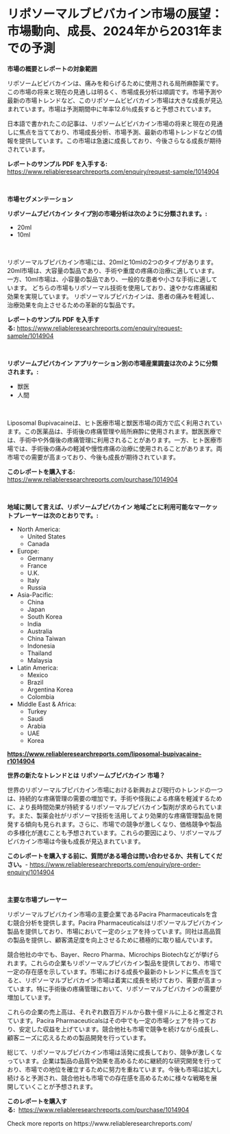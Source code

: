 <p><h1>リポソーマルブピバカイン市場の展望：市場動向、成長、2024年から2031年までの予測</h1></p><p><strong>市場の概要とレポートの対象範囲</strong></p>
<p><p>リポソームビピバカインは、痛みを和らげるために使用される局所麻酔薬です。この市場の将来と現在の見通しは明るく、市場成長分析は順調です。市場予測や最新の市場トレンドなど、このリポソームビピバカイン市場は大きな成長が見込まれています。市場は予測期間中に年率12.6％成長すると予想されています。</p><p>日本語で書かれたこの記事は、リポソームビピバカイン市場の将来と現在の見通しに焦点を当てており、市場成長分析、市場予測、最新の市場トレンドなどの情報を提供しています。この市場は急速に成長しており、今後さらなる成長が期待されています。</p></p>
<p><strong>レポートのサンプル PDF を入手する:</strong> <a href="https://www.reliableresearchreports.com/enquiry/request-sample/1014904">https://www.reliableresearchreports.com/enquiry/request-sample/1014904</a></p>
<p>&nbsp;</p>
<p><strong>市場セグメンテーション</strong></p>
<p><strong>リポソームブピバカイン タイプ別の市場分析は次のように分類されます。:</strong></p>
<p><ul><li>20ml</li><li>10ml</li></ul></p>
<p>&nbsp;</p>
<p><p>リポソーマルブピバカイン市場には、20mlと10mlの2つのタイプがあります。 20ml市場は、大容量の製品であり、手術や重度の疼痛の治療に適しています。 一方、10ml市場は、小容量の製品であり、一般的な患者や小さな手術に適しています。 どちらの市場もリポソーマル技術を使用しており、速やかな疼痛緩和効果を実現しています。 リポソーマルブピバカインは、患者の痛みを軽減し、治療効果を向上させるための革新的な製品です。</p></p>
<p><strong>レポートのサンプル PDF を入手する:</strong>&nbsp;<a href="https://www.reliableresearchreports.com/enquiry/request-sample/1014904">https://www.reliableresearchreports.com/enquiry/request-sample/1014904</a></p>
<p>&nbsp;</p>
<p><strong> リポソームブピバカイン アプリケーション別の市場産業調査は次のように分類されます。:</strong></p>
<p><ul><li>獣医</li><li>人間</li></ul></p>
<p>&nbsp;</p>
<p><p>Liposomal Bupivacaineは、ヒト医療市場と獣医市場の両方で広く利用されています。この医薬品は、手術後の疼痛管理や局所麻酔に使用されます。獣医医療では、手術中や外傷後の疼痛管理に利用されることがあります。一方、ヒト医療市場では、手術後の痛みの軽減や慢性疼痛の治療に使用されることがあります。両市場での需要が高まっており、今後も成長が期待されています。</p></p>
<p><strong>このレポートを購入する:</strong>&nbsp; <a href="https://www.reliableresearchreports.com/purchase/1014904">https://www.reliableresearchreports.com/purchase/1014904</a></p>
<p>&nbsp;</p>
<p><strong>地域に関して言えば、リポソームブピバカイン 地域ごとに利用可能なマーケットプレーヤーは次のとおりです。:</strong></p>
<p><ul>
    <li>
        North America:
        <ul>
            <li>United States</li>
            <li>Canada</li>
        </ul>
    </li>
    <li>
        Europe:
        <ul>
            <li>Germany</li>
            <li>France</li>
            <li>U.K.</li>
            <li>Italy</li>
            <li>Russia</li>
        </ul>
    </li>
    <li>
        Asia-Pacific:
        <ul>
            <li>China</li>
            <li>Japan</li>
            <li>South Korea</li>
            <li>India</li>
            <li>Australia</li>
            <li>China Taiwan</li>
            <li>Indonesia</li>
            <li>Thailand</li>
            <li>Malaysia</li>
        </ul>
    </li>
    <li>
        Latin America:
        <ul>
            <li>Mexico</li>
            <li>Brazil</li>
            <li>Argentina Korea</li>
            <li>Colombia</li>
        </ul>
    </li>
    <li>
        Middle East & Africa:
        <ul>
            <li>Turkey</li>
            <li>Saudi</li>
            <li>Arabia</li>
            <li>UAE</li>
            <li>Korea</li>
        </ul>
    </li>
    </ul></p>
<p><strong><a href="https://www.reliableresearchreports.com/liposomal-bupivacaine-r1014904">https://www.reliableresearchreports.com/liposomal-bupivacaine-r1014904</a></strong>&nbsp;</p>
<p><strong>世界の新たなトレンドとは リポソームブピバカイン 市場？</strong></p>
<p><p>世界のリポソーマルブピバカイン市場における新興および現行のトレンドの一つは、持続的な疼痛管理の需要の増加です。手術や怪我による疼痛を軽減するために、より長時間効果が持続するリポソーマルブピバカイン製剤が求められています。また、製薬会社がリポソーマ技術を活用してより効果的な疼痛管理製品を開発する傾向も見られます。さらに、市場での競争が激しくなり、価格競争や製品の多様化が進むことも予想されています。これらの要因により、リポソーマルブピバカイン市場は今後も成長が見込まれています。</p></p>
<p><strong>このレポートを購入する前に、質問がある場合は問い合わせるか、共有してください。</strong>- <a href="https://www.reliableresearchreports.com/enquiry/pre-order-enquiry/1014904">https://www.reliableresearchreports.com/enquiry/pre-order-enquiry/1014904</a></p>
<p>&nbsp;</p>
<p><strong>主要な市場プレーヤー</strong></p>
<p><p>リポソーマルブピバカイン市場の主要企業であるPacira Pharmaceuticalsを含む競合分析を提供します。Pacira Pharmaceuticalsはリポソーマルブピバカイン製品を提供しており、市場において一定のシェアを持っています。同社は高品質の製品を提供し、顧客満足度を向上させるために積極的に取り組んでいます。</p><p>競合他社の中でも、Bayer、Recro Pharma、Microchips Biotechなどが挙げられます。これらの企業もリポソーマルブピバカイン製品を提供しており、市場で一定の存在感を示しています。市場における成長や最新のトレンドに焦点を当てると、リポソーマルブピバカイン市場は着実に成長を続けており、需要が高まっています。特に手術後の疼痛管理において、リポソーマルブピバカインの需要が増加しています。</p><p>これらの企業の売上高は、それぞれ数百万ドルから数十億ドルに上ると推定されています。Pacira Pharmaceuticalsはその中でも一定の市場シェアを持っており、安定した収益を上げています。競合他社も市場で競争を続けながら成長し、顧客ニーズに応えるための製品開発を行っています。</p><p>総じて、リポソーマルブピバカイン市場は活発に成長しており、競争が激しくなっています。企業は製品の品質や効果を高めるために継続的な研究開発を行っており、市場での地位を確立するために努力を重ねています。今後も市場は拡大し続けると予測され、競合他社も市場での存在感を高めるために様々な戦略を展開していくことが予想されます。</p></p>
<p><strong>このレポートを購入する:</strong>&nbsp;&nbsp;<a href="https://www.reliableresearchreports.com/purchase/1014904">https://www.reliableresearchreports.com/purchase/1014904</a></p>
<p>Check more reports on https://www.reliableresearchreports.com/</p>